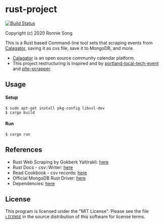 # rust-project
[![Build Status](https://travis-ci.com/ronniesong0809/rust-project.svg?branch=master)](https://travis-ci.com/ronniesong0809/rust-project)

Copyright (c) 2020 Ronnie Song

This is a Rust based Command-line tool sets that scraping events from [Calagator](https://calagator.org/), saving it as cvs file, save it to MongoDB, and more. 

-  [Calagator](https://calagator.org/) is an open source community calendar platform.
-  This project restructuring is inspired and by [portland-local-tech-event](https://github.com/ronniesong0809/portland-local-tech-event) and [plte-scrapper](https://github.com/ronniesong0809/plte-scrapper).

## Usage

#### Setup
```shell
$ sudo apt-get install pkg-config libssl-dev
$ cargo build
```

#### Run
```shell
$ cargo run
```

## References
-  Rust Web Scraping by Gokberk Yaltirakli: [here](https://www.gkbrk.com/wiki/rust_web_scraping/)
-  Rust Docs - csv::Writer: [here](https://docs.rs/csv/1.0.0-beta.1/csv/struct.Writer.html)
-  Read Cookbook - csv records: [here](https://rust-lang-nursery.github.io/rust-cookbook/encoding/csv.html#csv-processing)
-  Official MongoDB Rust Driver: [here](https://www.mongodb.com/blog/post/announcing-the-official-mongodb-rust-driver)
-  Dependencies: [here](https://github.com/ronniesong0809/rust-project/blob/master/Cargo.toml)

## License

This program is licensed under the "MIT License". Please see the file [`LICENSE`](https://github.com/ronniesong0809/rust-project/blob/master/LICENSE) in the source distribution of this software for license terms.
